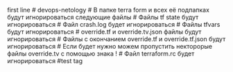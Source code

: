 first line # devops-netology
           # В папке terra form и всех её подпапках будут игнорироваться следующие файлы 
           # Файлы tf state будут игнорироваться
           # Файл crash.log будет игнорироваться 
           # Файлы tfvars будут игнорироваться
           # override.tf и override.tv.json файлы будут игнорироваться
           # Файлы с окончанием override.tf и override.tf.json будут игнорироваться
           # Если будет нужно можем пропустить некторорые файлы override.tv с помощью знака !
           # Файл terraform.rc будет игнорироваться 
           #test tag
